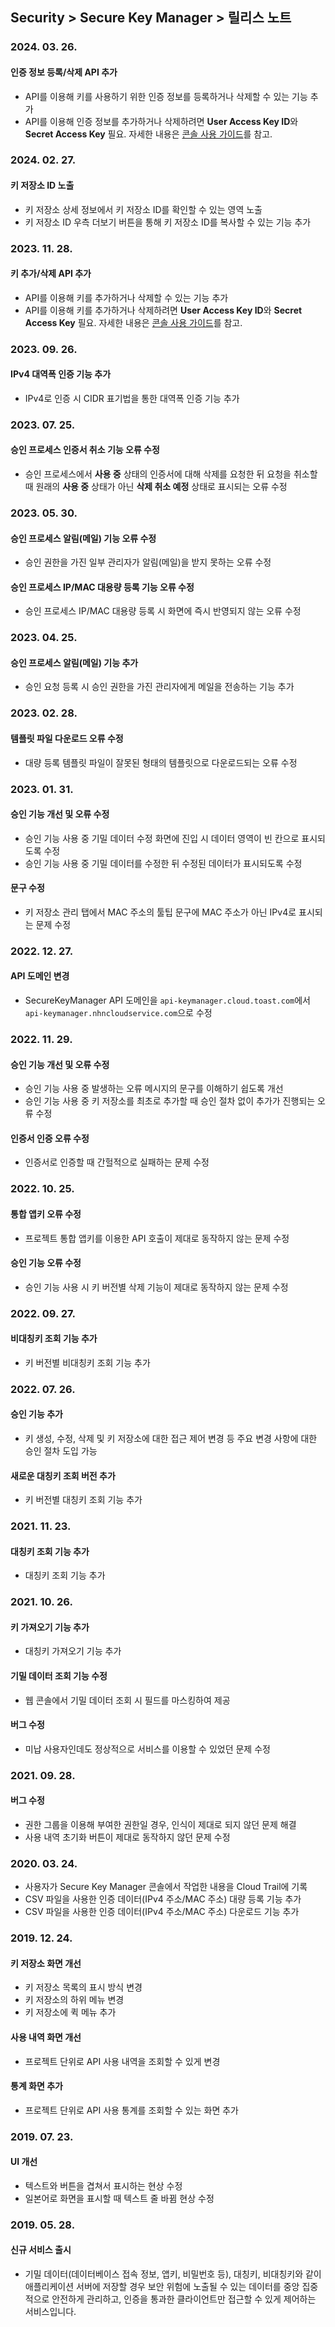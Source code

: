 ## Security > Secure Key Manager > 릴리스 노트

### 2024. 03. 26.
#### 인증 정보 등록/삭제 API 추가
* API를 이용해 키를 사용하기 위한 인증 정보를 등록하거나 삭제할 수 있는 기능 추가
* API를 이용해 인증 정보를 추가하거나 삭제하려면 **User Access Key ID**와 **Secret Access Key** 필요. 자세한 내용은 [콘솔 사용 가이드](/Security/Secure%20Key%20Manager/ko/getting-started/#api)를 참고.

### 2024. 02. 27.
#### 키 저장소 ID 노출
* 키 저장소 상세 정보에서 키 저장소 ID를 확인할 수 있는 영역 노출
* 키 저장소 ID 우측 더보기 버튼을 통해 키 저장소 ID를 복사할 수 있는 기능 추가

### 2023. 11. 28.
#### 키 추가/삭제 API 추가
* API를 이용해 키를 추가하거나 삭제할 수 있는 기능 추가
* API를 이용해 키를 추가하거나 삭제하려면 **User Access Key ID**와 **Secret Access Key** 필요. 자세한 내용은 [콘솔 사용 가이드](/Security/Secure%20Key%20Manager/ko/getting-started/#api)를 참고.

### 2023. 09. 26.
#### IPv4 대역폭 인증 기능 추가
* IPv4로 인증 시 CIDR 표기법을 통한 대역폭 인증 기능 추가

### 2023. 07. 25.
#### 승인 프로세스 인증서 취소 기능 오류 수정
* 승인 프로세스에서 **사용 중** 상태의 인증서에 대해 삭제를 요청한 뒤 요청을 취소할 때 원래의 **사용 중** 상태가 아닌 **삭제 취소 예정** 상태로 표시되는 오류 수정

### 2023. 05. 30.
#### 승인 프로세스 알림(메일) 기능 오류 수정
* 승인 권한을 가진 일부 관리자가 알림(메일)을 받지 못하는 오류 수정
#### 승인 프로세스 IP/MAC 대용량 등록 기능 오류 수정
* 승인 프로세스 IP/MAC 대용량 등록 시 화면에 즉시 반영되지 않는 오류 수정

### 2023. 04. 25.
#### 승인 프로세스 알림(메일) 기능 추가
* 승인 요청 등록 시 승인 권한을 가진 관리자에게 메일을 전송하는 기능 추가

### 2023. 02. 28.
#### 템플릿 파일 다운로드 오류 수정
* 대량 등록 템플릿 파일이 잘못된 형태의 템플릿으로 다운로드되는 오류 수정

### 2023. 01. 31.
#### 승인 기능 개선 및 오류 수정
* 승인 기능 사용 중 기밀 데이터 수정 화면에 진입 시 데이터 영역이 빈 칸으로 표시되도록 수정
* 승인 기능 사용 중 기밀 데이터를 수정한 뒤 수정된 데이터가 표시되도록 수정

#### 문구 수정
* 키 저장소 관리 탭에서 MAC 주소의 툴팁 문구에 MAC 주소가 아닌 IPv4로 표시되는 문제 수정

### 2022. 12. 27.
#### API 도메인 변경
* SecureKeyManager API 도메인을 `api-keymanager.cloud.toast.com`에서 `api-keymanager.nhncloudservice.com`으로 수정

### 2022. 11. 29.
#### 승인 기능 개선 및 오류 수정
* 승인 기능 사용 중 발생하는 오류 메시지의 문구를 이해하기 쉽도록 개선
* 승인 기능 사용 중 키 저장소를 최초로 추가할 때 승인 절차 없이 추가가 진행되는 오류 수정
#### 인증서 인증 오류 수정
* 인증서로 인증할 때 간헐적으로 실패하는 문제 수정

### 2022. 10. 25.
#### 통합 앱키 오류 수정
* 프로젝트 통합 앱키를 이용한 API 호출이 제대로 동작하지 않는 문제 수정
#### 승인 기능 오류 수정
* 승인 기능 사용 시 키 버전별 삭제 기능이 제대로 동작하지 않는 문제 수정

### 2022. 09. 27.
#### 비대칭키 조회 기능 추가
* 키 버전별 비대칭키 조회 기능 추가

### 2022. 07. 26.
#### 승인 기능 추가
* 키 생성, 수정, 삭제 및 키 저장소에 대한 접근 제어 변경 등 주요 변경 사항에 대한 승인 절차 도입 가능
#### 새로운 대칭키 조회 버전 추가
* 키 버전별 대칭키 조회 기능 추가

### 2021. 11. 23.
#### 대칭키 조회 기능 추가
* 대칭키 조회 기능 추가

### 2021. 10. 26.
#### 키 가져오기 기능 추가
* 대칭키 가져오기 기능 추가
#### 기밀 데이터 조회 기능 수정
* 웹 콘솔에서 기밀 데이터 조회 시 필드를 마스킹하여 제공
#### 버그 수정
* 미납 사용자인데도 정상적으로 서비스를 이용할 수 있었던 문제 수정

### 2021. 09. 28.
#### 버그 수정
* 권한 그룹을 이용해 부여한 권한일 경우, 인식이 제대로 되지 않던 문제 해결
* 사용 내역 초기화 버튼이 제대로 동작하지 않던 문제 수정

### 2020. 03. 24.
* 사용자가 Secure Key Manager 콘솔에서 작업한 내용을 Cloud Trail에 기록
* CSV 파일을 사용한 인증 데이터(IPv4 주소/MAC 주소) 대량 등록 기능 추가
* CSV 파일을 사용한 인증 데이터(IPv4 주소/MAC 주소) 다운로드 기능 추가

### 2019. 12. 24.

#### 키 저장소 화면 개선
* 키 저장소 목록의 표시 방식 변경
* 키 저장소의 하위 메뉴 변경
* 키 저장소에 퀵 메뉴 추가

#### 사용 내역 화면 개선
* 프로젝트 단위로 API 사용 내역을 조회할 수 있게 변경

#### 통계 화면 추가
* 프로젝트 단위로 API 사용 통계를 조회할 수 있는 화면 추가

### 2019. 07. 23.

#### UI 개선
* 텍스트와 버튼을 겹쳐서 표시하는 현상 수정
* 일본어로 화면을 표시할 때 텍스트 줄 바뀜 현상 수정

### 2019. 05. 28.

#### 신규 서비스 출시
* 기밀 데이터(데이터베이스 접속 정보, 앱키, 비밀번호 등), 대칭키, 비대칭키와 같이 애플리케이션 서버에 저장할 경우 보안 위험에 노출될 수 있는 데이터를 중앙 집중적으로 안전하게 관리하고, 인증을 통과한 클라이언트만 접근할 수 있게 제어하는 서비스입니다.
